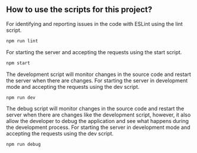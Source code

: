 ## How to use the scripts for this project?

For identifying and reporting issues in the code with ESLint using the lint script.

```bash
npm run lint
```

For starting the server and accepting the requests using the start script.

```bash
npm start
```

The development script will monitor changes in the source code and restart the server when there are changes. For starting the server in development mode and accepting the requests using the dev script.

```bash
npm run dev
```

The debug script will monitor changes in the source code and restart the server when there are changes like the development script, however, it also allow the developer to debug the application and see what happens during the development process. For starting the server in development mode and accepting the requests using the dev script.

```bash
npm run debug
```
